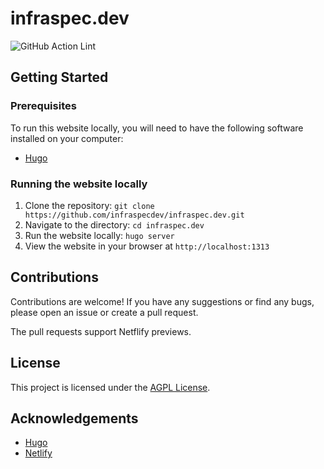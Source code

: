 # infraspec.dev

![GitHub Action Lint](https://github.com/infraspecdev/infraspec.dev/actions/workflows/lint.yml/badge.svg?event=push,branch=main)

## Getting Started

### Prerequisites

To run this website locally, you will need to have the following software installed on your computer:

- [Hugo](https://gohugo.io/getting-started/installing/)

### Running the website locally

1. Clone the repository: `git clone https://github.com/infraspecdev/infraspec.dev.git`
2. Navigate to the directory: `cd infraspec.dev`
3. Run the website locally: `hugo server`
4. View the website in your browser at `http://localhost:1313`

## Contributions

Contributions are welcome! If you have any suggestions or find any bugs, please open an issue or create a pull request.

The pull requests support Netflify previews.

## License

This project is licensed under the [AGPL License](LICENSE).

## Acknowledgements

- [Hugo](https://gohugo.io/)
- [Netlify](https://www.netlify.com/)
